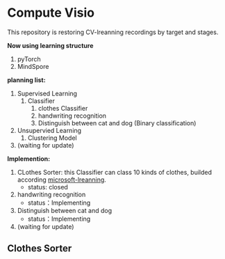 # Compute Visio

This repository is restoring CV-lreanning recordings by target and stages.

**Now using learning structure**

1. pyTorch
2. MindSpore

**planning list:** 

1. Supervised Learning
   1. Classifier
      1. clothes Classifier
      2. handwriting recognition
      3. Distinguish between cat and dog (Binary classification)
2. Unsupervied Learning
   1. Clustering Model
3. (waiting for update)

**Implemention:**

1. CLothes Sorter: this Classifier can class 10 kinds of clothes, builded according [microsoft-lreanning](https://learn.microsoft.com/zh-cn/training/modules/intro-machine-learning-pytorch/3-data).
   - status: closed
2. handwriting recognition
   - status：Implementing
3. Distinguish between cat and dog
   - status：Implementing
4. (waiting for update)

## Clothes Sorter

